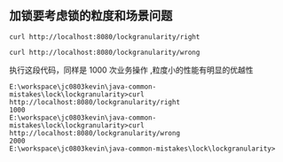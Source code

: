
## 加锁要考虑锁的粒度和场景问题


```shell
curl http://localhost:8080/lockgranularity/right
```

```shell
curl http://localhost:8080/lockgranularity/wrong
```

执行这段代码，同样是 1000 次业务操作 ,粒度小的性能有明显的优越性
```
E:\workspace\jc0803kevin\java-common-mistakes\lock\lockgranularity>curl http://localhost:8080/lockgranularity/right
1000
E:\workspace\jc0803kevin\java-common-mistakes\lock\lockgranularity>curl http://localhost:8080/lockgranularity/wrong
2000
E:\workspace\jc0803kevin\java-common-mistakes\lock\lockgranularity>

```